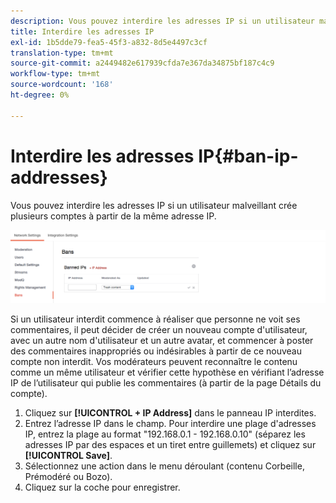 ```yaml
---
description: Vous pouvez interdire les adresses IP si un utilisateur malveillant crée plusieurs comptes à partir de la même adresse IP.
title: Interdire les adresses IP
exl-id: 1b5dde79-fea5-45f3-a832-8d5e4497c3cf
translation-type: tm+mt
source-git-commit: a2449482e617939cfda7e367da34875bf187c4c9
workflow-type: tm+mt
source-wordcount: '168'
ht-degree: 0%

---
```


# Interdire les adresses IP{#ban-ip-addresses}

Vous pouvez interdire les adresses IP si un utilisateur malveillant crée plusieurs comptes à partir de la même adresse IP.

![](assets/Bans-1024x239.png)

Si un utilisateur interdit commence à réaliser que personne ne voit ses commentaires, il peut décider de créer un nouveau compte d&#39;utilisateur, avec un autre nom d&#39;utilisateur et un autre avatar, et commencer à poster des commentaires inappropriés ou indésirables à partir de ce nouveau compte non interdit. Vos modérateurs peuvent reconnaître le contenu comme un même utilisateur et vérifier cette hypothèse en vérifiant l’adresse IP de l’utilisateur qui publie les commentaires (à partir de la page Détails du compte).

1. Cliquez sur **[!UICONTROL + IP Address]** dans le panneau IP interdites.
1. Entrez l’adresse IP dans le champ. Pour interdire une plage d&#39;adresses IP, entrez la plage au format &quot;192.168.0.1 - 192.168.0.10&quot; (séparez les adresses IP par des espaces et un tiret entre guillemets) et cliquez sur **[!UICONTROL Save]**.
1. Sélectionnez une action dans le menu déroulant (contenu Corbeille, Prémodéré ou Bozo).
1. Cliquez sur la coche pour enregistrer.
